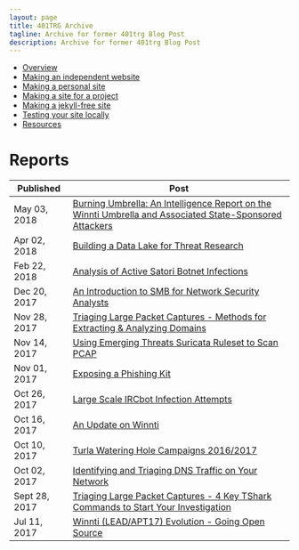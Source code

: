 ```yaml
---
layout: page
title: 401TRG Archive
tagline: Archive for former 401trg Blog Post
description: Archive for former 401trg Blog Post
---
```

- [Overview](pages/overview.html)
- [Making an independent website](pages/independent_site.html)
- [Making a personal site](pages/user_site.html)
- [Making a site for a project](pages/project_site.html)
- [Making a jekyll-free site](pages/nojekyll.html)
- [Testing your site locally](pages/local_test.html)
- [Resources](pages/resources.html)

# Reports

| Published | Post |
|-------------------------------------------------------------------------------------------------------------------|-----------------------------------------------------------------------------------------------------------------------------------------------------------------------------------------------------|
| May 03, 2018 | [Burning Umbrella: An Intelligence Report on the Winnti Umbrella and Associated State-Sponsored Attackers](pages/burning-umbrella.html) |
| Apr 02, 2018 | [Building a Data Lake for Threat Research](pages/building-a-data-lake-for-threat-research.html) |
| Feb 22, 2018 | [Analysis of Active Satori Botnet Infections](pages/analysis-of-active-satori-botnet-infections.html) |
| Dec 20, 2017 | [An Introduction to SMB for Network Security Analysts](pages/an-introduction-to-smb-for-network-security-analysts.html) | 
| Nov 28, 2017 | [Triaging Large Packet Captures - Methods for Extracting & Analyzing Domains](pages/triaging-large-packet-captures-methods-for-extracting-analyzing-domains.html) |
| Nov 14, 2017 | [Using Emerging Threats Suricata Ruleset to Scan PCAP](pages/using-emergingthreats-suricata-ruleset-to-scan-pcap.html) |
| Nov 01, 2017 | [Exposing a Phishing Kit](pages/exposing-a-phishing-kit.html) |
| Oct 26, 2017 | [Large Scale IRCbot Infection Attempts](pages/large_scale_ircbot_infection_attempts.html) |
| Oct 16, 2017 | [An Update on Winnti](pages/an-update-on-winnti.html) |
| Oct 10, 2017 | [Turla Watering Hole Campaigns 2016/2017](pages/turla-watering-hole-campaigns-2016-2017.html) |
| Oct 02, 2017 | [Identifying and Triaging DNS Traffic on Your Network](pages/identifying-and-triaging-dns-traffic-on-your-network.html) |
| Sept 28, 2017 | [Triaging Large Packet Captures - 4 Key TShark Commands to Start Your Investigation](pages/triaging-large-packet-captures-4-key-tshark-commands-to-start-your-investigation.html) |
| Jul 11, 2017 | [Winnti (LEAD/APT17) Evolution - Going Open Source](pages/winnti-evolution-going-open-source.html) |

